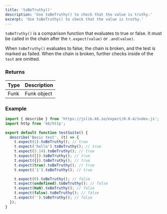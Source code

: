 ```yaml
---
title: 'toBeTruthy()'
description: 'Use toBeTruthy() to check that the value is truthy.'
excerpt: 'Use toBeTruthy() to check that the value is truthy.'
---
```


`toBeTruthy()` is a comparison function that evaluates to true or false. It must be called in the chain after the `t.expect(value)` or `.and(value)`. 

When `toBeTruthy()` evaluates to false, the chain is broken, and the test is marked as failed. When the chain is broken, further checks inside of the `test` are omitted. 


### Returns

| Type   | Description                     |
| ------ | ------------------------------- |
| Funk   | Funk object |

### Example

<CodeGroup labels={[]}>

```javascript
import { describe } from 'https://jslib.k6.io/expect/0.0.4/index.js';
import http from 'k6/http';

export default function testSuite() {
  describe('Basic test', (t) => {
    t.expect(1).toBeTruthy(); // true
    t.expect('hello').toBeTruthy(); // true
    t.expect(3.14).toBeTruthy(); // true
    t.expect([]).toBeTruthy(); // true
    t.expect({}).toBeTruthy(); // true
    t.expect(true).toBeTruthy(); // true
    t.expect('1').toBeTruthy(); // true

    t.expect(0).toBeTruthy(); // false
    t.expect(undefined).toBeTruthy(); // false
    t.expect(NaN).toBeTruthy(); // false
    t.expect(false).toBeTruthy(); // false
    t.expect('').toBeTruthy(); // false
  });
}
```

</CodeGroup>
